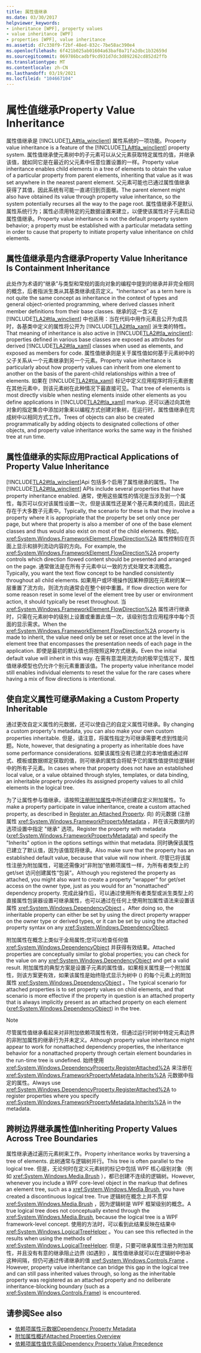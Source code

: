 ```yaml
---
title: 属性值继承
ms.date: 03/30/2017
helpviewer_keywords:
- inheritance [WPF], property values
- value inheritance [WPF]
- properties [WPF], value inheritance
ms.assetid: d7c338f9-f2bf-48ed-832c-7be58ac390e4
ms.openlocfilehash: 6f421b025ab01604a63baf0a71fa2dbc1b32659d
ms.sourcegitcommit: 069786bcadbf9cd931d7dc3d892262cd852d2ffb
ms.translationtype: MT
ms.contentlocale: zh-CN
ms.lasthandoff: 03/19/2021
ms.locfileid: "104667104"
---
```

# <a name="property-value-inheritance"></a><span data-ttu-id="e95ab-102">属性值继承</span><span class="sxs-lookup"><span data-stu-id="e95ab-102">Property Value Inheritance</span></span>
<span data-ttu-id="e95ab-103">属性值继承是 [!INCLUDE[TLA#tla_winclient](../../../includes/tlasharptla-winclient-md.md)] 属性系统的一项功能。</span><span class="sxs-lookup"><span data-stu-id="e95ab-103">Property value inheritance is a feature of the [!INCLUDE[TLA#tla_winclient](../../../includes/tlasharptla-winclient-md.md)] property system.</span></span> <span data-ttu-id="e95ab-104">属性值继承使元素树中的子元素可以从父元素获取特定属性的值，并继承该值，就如同它是在最近的父元素中任意位置设置的一样。</span><span class="sxs-lookup"><span data-stu-id="e95ab-104">Property value inheritance enables child elements in a tree of elements to obtain the value of a particular property from parent elements, inheriting that value as it was set anywhere in the nearest parent element.</span></span> <span data-ttu-id="e95ab-105">父元素可能也已通过属性值继承获得了其值，因此系统有可能一直递归到页面根。</span><span class="sxs-lookup"><span data-stu-id="e95ab-105">The parent element might also have obtained its value through property value inheritance, so the system potentially recurses all the way to the page root.</span></span> <span data-ttu-id="e95ab-106">属性值继承不是默认属性系统行为；属性必须用特定的元数据设置来建立，以便使该属性对子元素启动属性值继承。</span><span class="sxs-lookup"><span data-stu-id="e95ab-106">Property value inheritance is not the default property system behavior; a property must be established with a particular metadata setting in order to cause that property to initiate property value inheritance on child elements.</span></span>  

<a name="Property_Value_Inheritance_is_Containment_Inheritance"></a>
## <a name="property-value-inheritance-is-containment-inheritance"></a><span data-ttu-id="e95ab-107">属性值继承是内含继承</span><span class="sxs-lookup"><span data-stu-id="e95ab-107">Property Value Inheritance Is Containment Inheritance</span></span>  
 <span data-ttu-id="e95ab-108">此处作为术语的“继承”与类型和常规的面向对象的编程中提到的继承并非完全相同的概念，后者指派生类从其基类继承成员定义。</span><span class="sxs-lookup"><span data-stu-id="e95ab-108">"Inheritance" as a term here is not quite the same concept as inheritance in the context of types and general object-oriented programming, where derived classes inherit member definitions from their base classes.</span></span> <span data-ttu-id="e95ab-109">继承的这一含义在 [!INCLUDE[TLA2#tla_winclient](../../../includes/tla2sharptla-winclient-md.md)] 中也适用：当在代码中用作元素且公开为成员时，各基类中定义的属性将公开为 [!INCLUDE[TLA2#tla_xaml](../../../includes/tla2sharptla-xaml-md.md)] 派生类的特性。</span><span class="sxs-lookup"><span data-stu-id="e95ab-109">That meaning of inheritance is also active in [!INCLUDE[TLA2#tla_winclient](../../../includes/tla2sharptla-winclient-md.md)]: properties defined in various base classes are exposed as attributes for derived [!INCLUDE[TLA2#tla_xaml](../../../includes/tla2sharptla-xaml-md.md)] classes when used as elements, and exposed as members for code.</span></span> <span data-ttu-id="e95ab-110">属性值继承则是关于属性值如何基于元素树中的父子关系从一个元素继承到另一个元素。</span><span class="sxs-lookup"><span data-stu-id="e95ab-110">Property value inheritance is particularly about how property values can inherit from one element to another on the basis of the parent-child relationships within a tree of elements.</span></span> <span data-ttu-id="e95ab-111">如果在 [!INCLUDE[TLA2#tla_xaml](../../../includes/tla2sharptla-xaml-md.md)] 标记中定义应用程序时将元素嵌套在其他元素中，则该元素树在此种情况下最直接可见。</span><span class="sxs-lookup"><span data-stu-id="e95ab-111">That tree of elements is most directly visible when nesting elements inside other elements as you define applications in [!INCLUDE[TLA2#tla_xaml](../../../includes/tla2sharptla-xaml-md.md)] markup.</span></span> <span data-ttu-id="e95ab-112">还可以通过向其他对象的指定集合中添加对象来以编程方式创建对象树，在运行时，属性值继承在完成树中以相同方式工作。</span><span class="sxs-lookup"><span data-stu-id="e95ab-112">Trees of objects can also be created programmatically by adding objects to designated collections of other objects, and property value inheritance works the same way in the finished tree at run time.</span></span>  
  
<a name="Practical_Applications_of_Property_Value_Inheritance"></a>
## <a name="practical-applications-of-property-value-inheritance"></a><span data-ttu-id="e95ab-113">属性值继承的实际应用</span><span class="sxs-lookup"><span data-stu-id="e95ab-113">Practical Applications of Property Value Inheritance</span></span>  
 <span data-ttu-id="e95ab-114">[!INCLUDE[TLA2#tla_winclient](../../../includes/tla2sharptla-winclient-md.md)]Api 包括多个启用了属性继承的属性。</span><span class="sxs-lookup"><span data-stu-id="e95ab-114">The [!INCLUDE[TLA2#tla_winclient](../../../includes/tla2sharptla-winclient-md.md)] APIs include several properties that have property inheritance enabled.</span></span> <span data-ttu-id="e95ab-115">通常，使用这些属性的情况是当涉及到一个属性，每页可以仅对该属性设置一次，但是该属性还是某个基元素类的成员，因此还存在于大多数子元素中。</span><span class="sxs-lookup"><span data-stu-id="e95ab-115">Typically, the scenario for these is that they involve a property where it is appropriate that the property be set only once per page, but where that property is also a member of one of the base element classes and thus would also exist on most of the child elements.</span></span> <span data-ttu-id="e95ab-116">例如， <xref:System.Windows.FrameworkElement.FlowDirection%2A> 属性控制应在页面上显示和排列流动内容的方向。</span><span class="sxs-lookup"><span data-stu-id="e95ab-116">For example, the <xref:System.Windows.FrameworkElement.FlowDirection%2A> property controls which direction flowed content should be presented and arranged on the page.</span></span> <span data-ttu-id="e95ab-117">通常做法是在所有子元素中以一致的方式处理文本流概念。</span><span class="sxs-lookup"><span data-stu-id="e95ab-117">Typically, you want the text flow concept to be handled consistently throughout all child elements.</span></span> <span data-ttu-id="e95ab-118">如果用户或环境操作因某种原因在元素树的某一层重置了流方向，则流方向通常会在整个树中重置。</span><span class="sxs-lookup"><span data-stu-id="e95ab-118">If flow direction were for some reason reset in some level of the element tree by user or environment action, it should typically be reset throughout.</span></span> <span data-ttu-id="e95ab-119">当 <xref:System.Windows.FrameworkElement.FlowDirection%2A> 属性进行继承时，只需在元素树中的级别上设置或重置此值一次，该级别包含应用程序中每个页面的显示需求。</span><span class="sxs-lookup"><span data-stu-id="e95ab-119">When the <xref:System.Windows.FrameworkElement.FlowDirection%2A> property is made to inherit, the value need only be set or reset once at the level in the element tree that encompasses the presentation needs of each page in the application.</span></span> <span data-ttu-id="e95ab-120">即使是最初的默认值也将按照这种方式继承。</span><span class="sxs-lookup"><span data-stu-id="e95ab-120">Even the initial default value will inherit in this way.</span></span> <span data-ttu-id="e95ab-121">在需有意混用流方向的极罕见情况下，属性值继承模型也仍允许个别元素重置该值。</span><span class="sxs-lookup"><span data-stu-id="e95ab-121">The property value inheritance model still enables individual elements to reset the value for the rare cases where having a mix of flow directions is intentional.</span></span>  
  
<a name="Making_a_Custom_Property_Inheritable"></a>
## <a name="making-a-custom-property-inheritable"></a><span data-ttu-id="e95ab-122">使自定义属性可继承</span><span class="sxs-lookup"><span data-stu-id="e95ab-122">Making a Custom Property Inheritable</span></span>  
 <span data-ttu-id="e95ab-123">通过更改自定义属性的元数据，还可以使自己的自定义属性可继承。</span><span class="sxs-lookup"><span data-stu-id="e95ab-123">By changing a custom property's metadata, you can also make your own custom properties inheritable.</span></span> <span data-ttu-id="e95ab-124">但是，请注意，将属性指定为可继承需要考虑到性能问题。</span><span class="sxs-lookup"><span data-stu-id="e95ab-124">Note, however, that designating a property as inheritable does have some performance considerations.</span></span> <span data-ttu-id="e95ab-125">如果该属性没有已建立的本地值或通过样式、模板或数据绑定获取的值，则可继承的属性会将赋予它的属性值提供给逻辑树中的所有子元素。</span><span class="sxs-lookup"><span data-stu-id="e95ab-125">In cases where that property does not have an established local value, or a value obtained through styles, templates, or data binding, an inheritable property provides its assigned property values to all child elements in the logical tree.</span></span>  
  
 <span data-ttu-id="e95ab-126">为了让属性参与值继承，请按照[注册附加属性](how-to-register-an-attached-property.md)中所述创建自定义附加属性。</span><span class="sxs-lookup"><span data-stu-id="e95ab-126">To make a property participate in value inheritance, create a custom attached property, as described in [Register an Attached Property](how-to-register-an-attached-property.md).</span></span> <span data-ttu-id="e95ab-127">向) 的元数据 (注册属性 <xref:System.Windows.FrameworkPropertyMetadata> ，并在该元数据内的选项设置中指定 "继承" 选项。</span><span class="sxs-lookup"><span data-stu-id="e95ab-127">Register the property with metadata (<xref:System.Windows.FrameworkPropertyMetadata>) and specify the "Inherits" option in the options settings within that metadata.</span></span> <span data-ttu-id="e95ab-128">同时确保该属性已建立了默认值，因为该值现将继承。</span><span class="sxs-lookup"><span data-stu-id="e95ab-128">Also make sure that the property has an established default value, because that value will now inherit.</span></span> <span data-ttu-id="e95ab-129">尽管已将该属性注册为附加属性，可能还需像对“非附加”依赖项属性一样，为所有者类型上的 get/set 访问创建属性“包装”。</span><span class="sxs-lookup"><span data-stu-id="e95ab-129">Although you registered the property as attached, you might also want to create a property "wrapper" for get/set access on the owner type, just as you would for an "nonattached" dependency property.</span></span> <span data-ttu-id="e95ab-130">完成此操作后，可以通过使用所有者类型或派生类型上的直接属性包装器设置可继承属性，也可以通过在任何上使用附加属性语法来设置该属性 <xref:System.Windows.DependencyObject> 。</span><span class="sxs-lookup"><span data-stu-id="e95ab-130">After doing so, the inheritable property can either be set by using the direct property wrapper on the owner type or derived types, or it can be set by using the attached property syntax on any <xref:System.Windows.DependencyObject>.</span></span>  
  
 <span data-ttu-id="e95ab-131">附加属性在概念上类似于全局属性;您可以检查任何值 <xref:System.Windows.DependencyObject> 并获得有效结果。</span><span class="sxs-lookup"><span data-stu-id="e95ab-131">Attached properties are conceptually similar to global properties; you can check for the value on any <xref:System.Windows.DependencyObject> and get a valid result.</span></span> <span data-ttu-id="e95ab-132">附加属性的典型方案是设置子元素的属性值，如果相关属性是一个附加属性，则该方案更有效，如果该属性是始终隐式显示为树中 () 的每个元素上的附加属性 <xref:System.Windows.DependencyObject> 。</span><span class="sxs-lookup"><span data-stu-id="e95ab-132">The typical scenario for attached properties is to set property values on child elements, and that scenario is more effective if the property in question is an attached property that is always implicitly present as an attached property on each element (<xref:System.Windows.DependencyObject>) in the tree.</span></span>  
  
> [!NOTE]
> <span data-ttu-id="e95ab-133">尽管属性值继承看起来对非附加依赖项属性有效，但通过运行时树中特定元素边界的非附加属性的继承行为并未定义。</span><span class="sxs-lookup"><span data-stu-id="e95ab-133">Although property value inheritance might appear to work for nonattached dependency properties, the inheritance behavior for a nonattached property through certain element boundaries in the run-time tree is undefined.</span></span> <span data-ttu-id="e95ab-134">始终使用 <xref:System.Windows.DependencyProperty.RegisterAttached%2A> 来注册在 <xref:System.Windows.FrameworkPropertyMetadata.Inherits%2A> 元数据中指定的属性。</span><span class="sxs-lookup"><span data-stu-id="e95ab-134">Always use <xref:System.Windows.DependencyProperty.RegisterAttached%2A> to register properties where you specify <xref:System.Windows.FrameworkPropertyMetadata.Inherits%2A> in the metadata.</span></span>  
  
<a name="InheritanceContext"></a>
## <a name="inheriting-property-values-across-tree-boundaries"></a><span data-ttu-id="e95ab-135">跨树边界继承属性值</span><span class="sxs-lookup"><span data-stu-id="e95ab-135">Inheriting Property Values Across Tree Boundaries</span></span>  
 <span data-ttu-id="e95ab-136">属性继承通过遍历元素树来工作。</span><span class="sxs-lookup"><span data-stu-id="e95ab-136">Property inheritance works by traversing a tree of elements.</span></span> <span data-ttu-id="e95ab-137">此树通常与逻辑树并行。</span><span class="sxs-lookup"><span data-stu-id="e95ab-137">This tree is often parallel to the logical tree.</span></span> <span data-ttu-id="e95ab-138">但是，无论何时在定义元素树的标记中包括 WPF 核心级别对象（例如 <xref:System.Windows.Media.Brush> ），都已创建不连续的逻辑树。</span><span class="sxs-lookup"><span data-stu-id="e95ab-138">However, whenever you include a WPF core-level object in the markup that defines an element tree, such as a <xref:System.Windows.Media.Brush>, you have created a discontinuous logical tree.</span></span> <span data-ttu-id="e95ab-139">True 逻辑树在概念上并不贯穿 <xref:System.Windows.Media.Brush> ，因为逻辑树是 WPF 框架级别的概念。</span><span class="sxs-lookup"><span data-stu-id="e95ab-139">A true logical tree does not conceptually extend through the <xref:System.Windows.Media.Brush>, because the logical tree is a WPF framework-level concept.</span></span> <span data-ttu-id="e95ab-140">使用的方法时，可以看到此结果反映在结果中 <xref:System.Windows.LogicalTreeHelper> 。</span><span class="sxs-lookup"><span data-stu-id="e95ab-140">You can see this reflected in the results when using the methods of <xref:System.Windows.LogicalTreeHelper>.</span></span> <span data-ttu-id="e95ab-141">但是，只要可继承属性注册为附加属性，并且没有有意的继承阻止边界 (如遇到) ，属性值继承就可以在逻辑树中弥补这种间隔，但仍可通过传递继承的值 <xref:System.Windows.Controls.Frame> 。</span><span class="sxs-lookup"><span data-stu-id="e95ab-141">However, property value inheritance can bridge this gap in the logical tree and can still pass inherited values through, so long as the inheritable property was registered as an attached property and no deliberate inheritance-blocking boundary (such as a <xref:System.Windows.Controls.Frame>) is encountered.</span></span>  
  
## <a name="see-also"></a><span data-ttu-id="e95ab-142">请参阅</span><span class="sxs-lookup"><span data-stu-id="e95ab-142">See also</span></span>

- [<span data-ttu-id="e95ab-143">依赖项属性元数据</span><span class="sxs-lookup"><span data-stu-id="e95ab-143">Dependency Property Metadata</span></span>](dependency-property-metadata.md)
- [<span data-ttu-id="e95ab-144">附加属性概述</span><span class="sxs-lookup"><span data-stu-id="e95ab-144">Attached Properties Overview</span></span>](attached-properties-overview.md)
- [<span data-ttu-id="e95ab-145">依赖项属性值优先级</span><span class="sxs-lookup"><span data-stu-id="e95ab-145">Dependency Property Value Precedence</span></span>](dependency-property-value-precedence.md)

